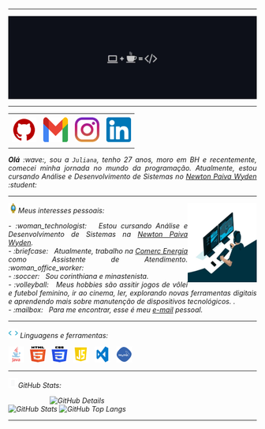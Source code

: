 <!--- Olá, esse é meu readme, fique à vontade para utilizá-lo como quiser! --> 

-----

<div>
<img align="center" alt="Header" src="https://github.com/jmendxx/jmendxx/blob/main/img/headerdev.jpeg?raw=true"/>
</div>

-----

<div align="center">
<table>
<tr>
 <td align="center" colspan="4"></td>
</tr> 
<tr>
<td><a href="https://github.com/jmendxx" target="_blank"><img src="https://github.com/jmendxx/jmendxx/blob/main/img/github5.png?raw=true" width="50px" height="50px"/></a>
</td>
<td><a href="mailto:jmendxx@gmail.com" target="_blank"><img src="https://github.com/jmendxx/jmendxx/blob/main/img/gmail3.png?raw=true" width="50px" height="50px"/></a>
</td>
<td><a href="https://www.instagram.com/jmendxx_dev/" target="_blank"><img src="https://github.com/jmendxx/jmendxx/blob/main/img/insta2.png?raw=true" width="50px" height="50px"/></a>
</td>
<td><a href="https://www.linkedin.com/in/jmendxx/" target="_blank"><img src="https://github.com/jmendxx/jmendxx/blob/main/img/linkedin2.png?raw=true" width="50px" height="50px"/></a>
</td>
<!--<td><a href="https://slack.com/app_redirect?channel=UVD9N6VCL"><img src="https://github.com/jmendxx/jmendxx/blob/main/img/slack.png?raw=true" width="50px" height="50px"/></a>
</td>-->
<!--<td><a href="https://discordapp.com/users/959151773728251914" target="_blank"><img src="https://github.com/jmendxx/jmendxx/blob/main/img/discord2.png?raw=true" width="50px" height="50px"/></a>
</td>-->
<!--<td><a href="https://scholar.google.com.br/citations?user=OARYxSYAAAAJ&hl=pt-BR&oi=ao" target="_blank"><img src="https://github.com/jmendxx/jmendxx/blob/main/img/scholar2.png?raw=true" width="50px" height="50px"/></a>
</td>-->
<!--<td><a href="https://calendly.com/aramuni/" target="_blank"><img src="https://github.com/jmendxx/jmendxx/blob/main/img/calendar2.png?raw=true" width="50px" height="50px"/></a>
</td>-->
</tr>
<tr>
 <td align="center" colspan="4"></td>
</tr> 
</table>

</div>
<div align="justify">
<i><b>Olá</b> :wave:, sou a <code>Juliana</code>, tenho 27 anos, moro em BH e recentemente, comecei minha jornada no mundo da programação. Atualmente, estou cursando Análise e Desenvolvimento de Sistemas no <a href="https://newtonpaiva.br/" target="_blank">Newton Paiva Wyden</a> :student: <br />
</div>

-----

<div>
<div>
<img align="right" alt="GIF" src="https://github.com/jmendxx/jmendxx/blob/main/img/dev.gif?raw=true" width="140px" height="160px"/>
</div>

<img height="20" alt="GIF" src="https://github.com/jmendxx/jmendxx/blob/main/img/soulgem.gif?raw=true"/>Meus interesses pessoais:

<div align="justify">
<p> 
- :woman_technologist: &nbsp; Estou cursando Análise e Desenvolvimento de Sistemas na <a href="https://newtonpaiva.br/" target="_blank">Newton Paiva Wyden</a>.<br/>
- :briefcase: &nbsp; Atualmente, trabalho na <a href="www.comerc.com.br/" target="_blank">Comerc Energia</a> como Assistente de Atendimento. :woman_office_worker:<br />
- :soccer: &nbsp; Sou corinthiana e minastenista</a>.<br/>
- :volleyball: &nbsp; Meus hobbies são assitir jogos de vôlei e futebol feminino, ir ao cinema, ler, explorando novas ferramentas digitais e aprendendo mais sobre manutenção de dispositivos tecnológicos.
.<br />
- :mailbox: &nbsp; Para me encontrar, esse é meu <a href="mailto:jmendxx@gmail.com" target="_blank">e-mail</a> pessoal.<br />
<!-- - :calendar: &nbsp; Essa é minha <a href="https://calendly.com/aramuni/30min" target="_blank">agenda</a> se quiser marcar um horário para falarmos.<br />-->
<!-- - :page_facing_up: &nbsp; Veja meu <a href="http://lattes.cnpq.br/1208427665892059" target="_blank">Currículo Lattes</a> para mais informações.
</p>-->
</div>
</div>

-----

<div>

<img height="20" alt="GIF" src="https://github.com/jmendxx/jmendxx/blob/main/img/skills.gif?raw=true"/>&nbsp;Linguagens e ferramentas:

<!--<code><a href="https://www.gnu.org/software/bash/" target="_blank"><img height="32" src="https://github.com/jmendxx/jmendxx/blob/main/img/bash.png?raw=true"/></a></code>
&nbsp; 
<code><a href="https://www.python.org/" target="_blank"><img width="32" height="32" src="https://github.com/jmendxx/jmendxx/blob/main/img/python.png?raw=true"/></a></code>
&nbsp; 
<code><a href="https://www.open-std.org/jtc1/sc22/wg14/" target="_blank"><img width="32" height="32" src="https://github.com/jmendxx/jmendxx/blob/main/img/c.png?raw=true"/></a></code>
&nbsp; 
<code><a href="https://isocpp.org/" target="_blank"><img width="32" height="32" src="https://github.com/jmendxx/jmendxx/blob/main/img/cpp.svg?raw=true"/></a></code>
&nbsp; 
<code><a href="https://docs.microsoft.com/pt-br/dotnet/csharp/" target="_blank"><img width="32" height="32" src="https://github.com/jmendxx/jmendxx/blob/main/img/csharp.png?raw=true"/></a></code>
&nbsp; -->
<code><a href="https://www.java.com/pt-BR/" target="_blank"><img width="32" height="32" src="https://github.com/jmendxx/jmendxx/blob/main/img/java.png?raw=true"/></a></code>
&nbsp; 
<code><a href="https://www.w3schools.com/html/" target="_blank"><img width="32" height="32" src="https://github.com/jmendxx/jmendxx/blob/main/img/html.svg?raw=true"/></a></code>
&nbsp; 
<code><a href="https://www.w3schools.com/css/" target="_blank"><img width="32" height="32" src="https://github.com/jmendxx/jmendxx/blob/main/img/css.svg?raw=true"/></a></code>
&nbsp; 
<code><a href="https://www.w3schools.com/js/" target="_blank"><img width="32" height="32" src="https://github.com/jmendxx/jmendxx/blob/main/img/js.png?raw=true"/></a></code>
&nbsp; 
<code><a href="https://code.visualstudio.com/" target="_blank"><img width="32" height="32" src="https://github.com/jmendxx/jmendxx/blob/main/img/vs.png?raw=true"/></a></code>
&nbsp;
<code><a href="https://www.mysql.com/" target="_blank"><img width="32" height="32" src="https://github.com/jmendxx/jmendxx/blob/main/img/mysql.png?raw=true"/></a></code>
&nbsp; 
<!--<code><a href="https://pt-br.reactjs.org/" target="_blank"><img width="32" height="32" src="https://github.com/jmendxx/jmendxx/blob/main/img/react.png?raw=true"/></a></code>
&nbsp; 
<code><a href="https://openjfx.io/" target="_blank"><img height="32" src="https://github.com/jmendxx/jmendxx/blob/main/img/javafx.png?raw=true"/></a></code>
&nbsp; 
<code><a href="https://www.primefaces.org/" target="_blank"><img width="32" height="32" src="https://github.com/jmendxx/jmendxx/blob/main/img/primefaces.png?raw=true"/></a></code>
&nbsp;
<code><a href="https://spring.io/" target="_blank"><img width="32" height="32" src="https://github.com/jmendxx/jmendxx/blob/main/img/spring.png?raw=true"/></a></code>
&nbsp;
<code><a href="https://www.playframework.com/" target="_blank"><img width="48" height="32" src="https://github.com/jmendxx/jmendxx/blob/main/img/play.png?raw=true"/></a></code>
&nbsp;
<code><a href="https://www.scala-lang.org/" target="_blank"><img width="32" height="32" src="https://github.com/jmendxx/jmendxx/blob/main/img/scala.png?raw=true"/></a></code>
&nbsp;
<code><a href="https://www.jenkins.io/" target="_blank"><img width="32" height="32" src="https://github.com/jmendxx/jmendxx/blob/main/img/jenkins.svg?raw=true"/></a></code>
&nbsp;-->
<!--<code><a href="https://docs.microsoft.com/pt-br/windows/win32/lwef/using-vbscript" target="_blank"><img width="32" height="32" src="https://github.com/jmendxx/jmendxx/blob/main/img/vbs.png?raw=true"/></a></code>
&nbsp; 
<code><a href="https://www.postgresql.org/" target="_blank"><img width="32" height="32" src="https://github.com/jmendxx/jmendxx/blob/main/img/postgresql.png?raw=true"/></a></code>
&nbsp; 
<code><a href="https://www.mongodb.com/pt-br" target="_blank"><img width="32" height="32" src="https://github.com/jmendxx/jmendxx/blob/main/img/mongodb.png?raw=true"/></a></code>
&nbsp; 
<code><a href="https://dbeaver.io/" target="_blank"><img width="32" height="32" src="https://github.com/jmendxx/jmendxx/blob/main/img/dbeaver.png?raw=true"/></a></code>
&nbsp; 
<code><a href="https://nodejs.org/en/" target="_blank"><img width="32" height="32" src="https://github.com/jmendxx/jmendxx/blob/main/img/nodejs.png?raw=true"/></a></code>
&nbsp;
<code><a href="https://nextjs.org/" target="_blank"><img width="32" height="32" src="https://github.com/jmendxx/jmendxx/blob/main/img/nextjs.png?raw=true"/></a></code>
&nbsp;
<code><a href="https://jestjs.io/pt-BR/" target="_blank"><img width="30" height="32" src="https://github.com/jmendxx/jmendxx/blob/main/img/jest.png?raw=true"/></a></code>
&nbsp;
<code><a href="https://prometheus.io/" target="_blank"><img width="32" height="32" src="https://github.com/jmendxx/jmendxx/blob/main/img/prometheus.png?raw=true"/></a></code>
&nbsp;
<code><a href="https://grafana.com/" target="_blank"><img width="32" height="32" src="https://github.com/jmendxx/jmendxx/blob/main/img/grafana.png?raw=true"/></a></code>
&nbsp; 
<code><a href="https://newrelic.com/pt" target="_blank"><img width="32" height="32" src="https://github.com/jmendxx/jmendxx/blob/main/img/newrelic.png?raw=true"/></a></code>
&nbsp; 
<code><a href="https://fastapi.tiangolo.com/" target="_blank"><img width="32" height="32" src="https://github.com/jmendxx/jmendxx/blob/main/img/fastapi.svg?raw=true"/></a></code>
&nbsp; 
<code><a href="https://www.docker.com/" target="_blank"><img width="32" height="32" src="https://github.com/jmendxx/jmendxx/blob/main/img/docker.png?raw=true"/></a></code>
&nbsp; 
<code><a href="https://aws.amazon.com/pt/" target="_blank"><img width="32" height="32" src="https://github.com/jmendxx/jmendxx/blob/main/img/aws.png?raw=true"/></a></code>
&nbsp; 
<code><a href="https://www.heroku.com/" target="_blank"><img width="32" height="32" src="https://github.com/jmendxx/jmendxx/blob/main/img/heroku.png?raw=true"/></a></code>
&nbsp; 
<code><a href="https://dotnet.microsoft.com/en-us/" target="_blank"><img width="32" height="32" src="https://github.com/jmendxx/jmendxx/blob/main/img/dotnet.png?raw=true"/></a></code>
&nbsp; 
<code><a href="https://www.postman.com/" target="_blank"><img width="32" height="32" src="https://github.com/jmendxx/jmendxx/blob/main/img/postman.png?raw=true"/></a></code>
&nbsp; 
<code><a href="https://insomnia.rest/" target="_blank"><img width="32" height="32" src="https://github.com/jmendxx/jmendxx/blob/main/img/insomnia.png?raw=true"/></a></code>
&nbsp; 
<code><a href="https://www.soapui.org/" target="_blank"><img width="32" height="32" src="https://github.com/jmendxx/jmendxx/blob/main/img/soap.png?raw=true"/></a></code>
&nbsp; 
<code><a href="https://redis.io/" target="_blank"><img width="32" height="32" src="https://github.com/jmendxx/jmendxx/blob/main/img/redis.png?raw=true"/></a></code>
&nbsp;
<code><a href="https://aws.amazon.com/pt/s3/" target="_blank"><img width="32" height="32" src="https://github.com/jmendxx/jmendxx/blob/main/img/s3.svg?raw=true"/></a></code>
&nbsp;
<code><a href="https://aws.amazon.com/pt/sqs/" target="_blank"><img width="32" height="32" src="https://github.com/jmendxx/jmendxx/blob/main/img/sqs.png?raw=true"/></a></code>
&nbsp;
<code><a href="https://git-scm.com/" target="_blank"><img width="32" height="32" src="https://github.com/jmendxx/jmendxx/blob/main/img/git.png?raw=true"/></a></code>
&nbsp; 
<code><a href="https://about.gitlab.com/" target="_blank"><img width="32" height="32" src="https://github.com/jmendxx/jmendxx/blob/main/img/gitlab.png?raw=true"/></a></code>
&nbsp; 
<code><a href="https://www.jetbrains.com/pt-br/pycharm/download/" target="_blank"><img width="32" height="32" src="https://github.com/jmendxx/jmendxx/blob/main/img/pc.png?raw=true"/></a></code>
&nbsp; 
<code><a href="https://www.eclipse.org/downloads/" target="_blank"><img width="32" height="32" src="https://github.com/jmendxx/jmendxx/blob/main/img/eclipse.png?raw=true"/></a></code>
&nbsp; 
<code><a href="https://netbeans.apache.org/" target="_blank"><img width="32" height="32" src="https://github.com/jmendxx/jmendxx/blob/main/img/netbeans.png?raw=true"/></a></code>
&nbsp;-->
<!--<code><a href="https://www.jetbrains.com/idea/" target="_blank"><img width="32" height="32" src="https://github.com/jmendxx/jmendxx/blob/main/img/intellij.png?raw=true"/></a></code>
&nbsp;
<code><a href="https://developer.apple.com/xcode/" target="_blank"><img width="32" height="32" src="https://github.com/jmendxx/jmendxx/blob/main/img/xcode.png?raw=true"/></a></code>
</div>-->

-----

<img height="20" alt="GIF" src="https://github.com/jmendxx/jmendxx/blob/main/img/graphic.gif?raw=true"/>GitHub Stats:

<div>
<img align="right" alt="GitHub Details" width="420px" src="http://github-profile-summary-cards.vercel.app/api/cards/profile-details?username=jmendxx&theme=github_dark"/>
<!--- <img alt="GitHub Commits" width="200px" src="http://github-profile-summary-cards.vercel.app/api/cards/productive-time?username=jmendxx&theme=github_dark"/> -->
<img alt="GitHub Stats" width="200px" src="http://github-profile-summary-cards.vercel.app/api/cards/stats?username=jmendxx&theme=github_dark"/>
<img alt="GitHub Top Langs" width="200px" src="http://github-profile-summary-cards.vercel.app/api/cards/repos-per-language?username=jmendxx&theme=github_dark"/>
</div>

-----
